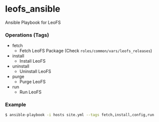 leofs_ansible
=====

Ansible Playbook for LeoFS

### Operations (Tags)
- fetch
  * Fetch LeoFS Package (Check `roles/common/vars/leofs_releases`)
- install
  * Install LeoFS
- uninstall
  * Uninstall LeoFS
- purge
  * Purge LeoFS
- run
  * Run LeoFS

### Example
```bash
$ ansible-playbook -i hosts site.yml --tags fetch,install,config,run
```

